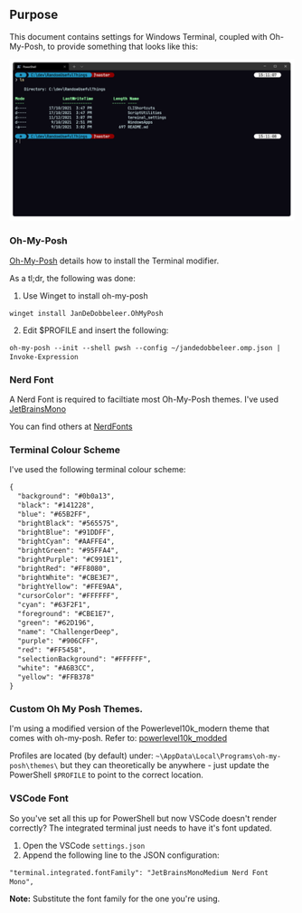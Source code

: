 ## Purpose

This document contains settings for Windows Terminal, coupled with Oh-My-Posh, to provide something that looks like this:

![Custom Terminal Theme using oh-my-posh](./res/terminal_screenshot.png)

### Oh-My-Posh

[Oh-My-Posh](https://ohmyposh.dev/docs/windows) details how to install the Terminal modifier.

As a tl;dr, the following was done:

1. Use Winget to install oh-my-posh
```
winget install JanDeDobbeleer.OhMyPosh
```
2. Edit $PROFILE and insert the following:
```
oh-my-posh --init --shell pwsh --config ~/jandedobbeleer.omp.json | Invoke-Expression
```

### Nerd Font

A Nerd Font is required to faciltiate most Oh-My-Posh themes. I've used [JetBrainsMono](https://github.com/ryanoasis/nerd-fonts/releases/download/v2.1.0/JetBrainsMono.zip)

You can find others at [NerdFonts](https://www.nerdfonts.com/font-downloads)

### Terminal Colour Scheme

I've used the following terminal colour scheme:

```
{
  "background": "#0b0a13",
  "black": "#141228",
  "blue": "#65B2FF",
  "brightBlack": "#565575",
  "brightBlue": "#91DDFF",
  "brightCyan": "#AAFFE4",
  "brightGreen": "#95FFA4",
  "brightPurple": "#C991E1",
  "brightRed": "#FF8080",
  "brightWhite": "#CBE3E7",
  "brightYellow": "#FFE9AA",
  "cursorColor": "#FFFFFF",
  "cyan": "#63F2F1",
  "foreground": "#CBE1E7",
  "green": "#62D196",
  "name": "ChallengerDeep",
  "purple": "#906CFF",
  "red": "#FF5458",
  "selectionBackground": "#FFFFFF",
  "white": "#A6B3CC",
  "yellow": "#FFB378"
}
```

### Custom Oh My Posh Themes.

I'm using a modified version of the Powerlevel10k_modern theme that comes with oh-my-posh. Refer to: [powerlevel10k_modded](powerlevel10k_modded.omp.json) 

Profiles are located (by default) under: `~\AppData\Local\Programs\oh-my-posh\themes\` but they can theoretically be anywhere - just update the PowerShell `$PROFILE` to point to the correct location.

### VSCode Font

So you've set all this up for PowerShell but now VSCode doesn't render correctly? The integrated terminal just needs to have it's font updated.

1. Open the VSCode `settings.json`
2. Append the following line to the JSON configuration:
```
"terminal.integrated.fontFamily": "JetBrainsMonoMedium Nerd Font Mono",
```

**Note:** Substitute the font family for the one you're using.
